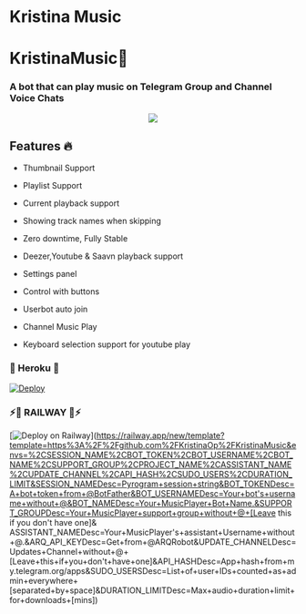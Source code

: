 # Kristina Music 

<h1 align="centre">KristinaMusic💖</h1>



### A bot that can play music on Telegram Group and Channel Voice Chats 

<p align="center">

  <img src="https://telegra.ph/file/d658169bbe183cc4f24b6.jpg">

</p>


<h2> Features 🔥 </h2>

- Thumbnail Support

- Playlist Support

- Current playback support

- Showing track names when skipping

- Zero downtime, Fully Stable

- Deezer,Youtube & Saavn playback support

- Settings panel

- Control with buttons

- Userbot auto join

- Channel Music Play

- Keyboard selection support for youtube play 

### 🎵 Heroku 🎵

[![Deploy](https://www.herokucdn.com/deploy/button.svg)](https://heroku.com/deploy?template=https://github.com/Itzdipesh/KristinaMusic)
### ⚡🚄 RAILWAY 🚄⚡
[![Deploy on Railway](https://railway.app/button.svg)](https://railway.app/new/template?template=https%3A%2F%2Fgithub.com%2FKristinaOp%2FKristinaMusic&envs=%2CSESSION_NAME%2CBOT_TOKEN%2CBOT_USERNAME%2CBOT_NAME%2CSUPPORT_GROUP%2CPROJECT_NAME%2CASSISTANT_NAME%2CUPDATE_CHANNEL%2CAPI_HASH%2CSUDO_USERS%2CDURATION_LIMIT&SESSION_NAMEDesc=Pyrogram+session+string&BOT_TOKENDesc=A+bot+token+from+@BotFather&BOT_USERNAMEDesc=Your+bot's+username+without+@&BOT_NAMEDesc=Your+MusicPlayer+Bot+Name.&SUPPORT_GROUPDesc=Your+MusicPlayer+support+group+without+@+[Leave this if you don't have one]& ASSISTANT_NAMEDesc=Your+MusicPlayer's+assistant+Username+without+@.&ARQ_API_KEYDesc=Get+from+@ARQRobot&UPDATE_CHANNELDesc=Updates+Channel+without+@+[Leave+this+if+you+don't+have+one]&API_HASHDesc=App+hash+from+my.telegram.org/apps&SUDO_USERSDesc=List+of+user+IDs+counted+as+admin+everywhere+[separated+by+space]&DURATION_LIMITDesc=Max+audio+duration+limit+for+downloads+[mins])
